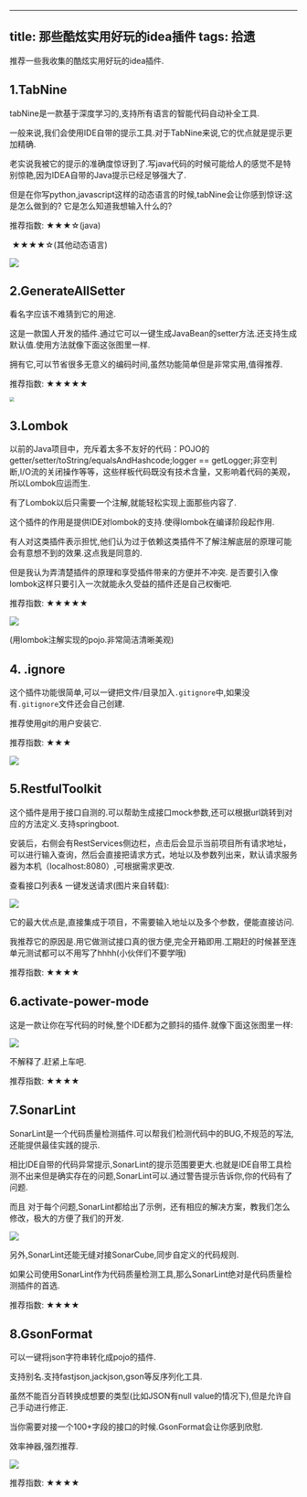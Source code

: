 
---
title: 那些酷炫实用好玩的idea插件
tags: 拾遗
---

推荐一些我收集的酷炫实用好玩的idea插件.



## 1.TabNine

tabNine是一款基于深度学习的,支持所有语言的智能代码自动补全工具.	

一般来说,我们会使用IDE自带的提示工具.对于TabNine来说,它的优点就是提示更加精确.

老实说我被它的提示的准确度惊讶到了.写java代码的时候可能给人的感觉不是特别惊艳,因为IDEA自带的Java提示已经足够强大了.

但是在你写python,javascript这样的动态语言的时候,tabNine会让你感到惊讶:这是怎么做到的? 它是怎么知道我想输入什么的?

推荐指数: ★★★☆(java)

​				 ★★★★☆(其他动态语言) 

![](https://gitee.com/minagamiyuki/picgo-gitee/raw/master/images/20200224220429.png)

## 2.GenerateAllSetter

看名字应该不难猜到它的用途.

这是一款国人开发的插件.通过它可以一键生成JavaBean的setter方法.还支持生成默认值.使用方法就像下面这张图里一样.

拥有它,可以节省很多无意义的编码时间,虽然功能简单但是非常实用,值得推荐.

推荐指数: ★★★★★

<img src="https://gitee.com/minagamiyuki/picgo-gitee/raw/master/images/screenshot_16614.png" style="zoom:50%;" />

## 3.Lombok

以前的Java项目中，充斥着太多不友好的代码：POJO的getter/setter/toString/equalsAndHashcode;logger == getLogger;非空判断,I/O流的关闭操作等等，这些样板代码既没有技术含量，又影响着代码的美观，所以Lombok应运而生.

有了Lombok以后只需要一个注解,就能轻松实现上面那些内容了.

这个插件的作用是提供IDE对lombok的支持.使得lombok在编译阶段起作用.

有人对这类插件表示担忧,他们认为过于依赖这类插件不了解注解底层的原理可能会有意想不到的效果.这点我是同意的.

但是我认为弄清楚插件的原理和享受插件带来的方便并不冲突. 是否要引入像lombok这样只要引入一次就能永久受益的插件还是自己权衡吧.

推荐指数: ★★★★★

![](https://gitee.com/minagamiyuki/picgo-gitee/raw/master/images/截屏2020-02-24下午10.29.10.png)

(用lombok注解实现的pojo.非常简洁清晰美观)

## 4. .ignore

这个插件功能很简单,可以一键把文件/目录加入`.gitignore`中,如果没有`.gitignore`文件还会自己创建.

推荐使用git的用户安装它.

推荐指数: ★★★

![](https://gitee.com/minagamiyuki/picgo-gitee/raw/master/images/20200224223818.png)

## 5.RestfulToolkit

这个插件是用于接口自测的.可以帮助生成接口mock参数,还可以根据url跳转到对应的方法定义.支持springboot.

安装后，右侧会有RestServices侧边栏，点击后会显示当前项目所有请求地址，可以进行输入查询，然后会直接把请求方式，地址以及参数列出来，默认请求服务器为本机（localhost:8080）,可根据需求更改.

查看接口列表& 一键发送请求(图片来自转载):

![](https://gitee.com/minagamiyuki/picgo-gitee/raw/master/images/20180813104522424.gif)

它的最大优点是,直接集成于项目，不需要输入地址以及多个参数，便能直接访问.

我推荐它的原因是.用它做测试接口真的很方便,完全开箱即用.工期赶的时候甚至连单元测试都可以不用写了hhhh(小伙伴们不要学哦)

推荐指数: ★★★★



##  6.activate-power-mode

这是一款让你在写代码的时候,整个IDE都为之颤抖的插件.就像下面这张图里一样:

![](https://gitee.com/minagamiyuki/picgo-gitee/raw/master/images/aHR0cHM6Ly9tbWJpei5xcGljLmNuL21tYml6X2dpZi9KZExrRUk5c1pmYzlxOENVSWt3c2dXU2V6d3ZhWXVuQjNMOXhuOWI1a2J5aWM0aWJGaGdpY2twYmpsVkV5em04Wmx2Q2tteDEwTVMyT0lkNDkyd095Ym54Zy82NDA_d3hfZm10PWdpZiZ0cD13ZWJwJnd4ZnJvbT01Jnd4X2xhenk9MQ.gif)

不解释了.赶紧上车吧.

推荐指数: ★★★★



## 7.SonarLint

SonarLint是一个代码质量检测插件.可以帮我们检测代码中的BUG,不规范的写法,还能提供最佳实践的提示.

相比IDE自带的代码异常提示,SonarLint的提示范围要更大.也就是IDE自带工具检测不出来但是确实存在的问题,SonarLint可以.通过警告提示告诉你,你的代码有了问题.

而且 对于每个问题,SonarLint都给出了示例，还有相应的解决方案，教我们怎么修改，极大的方便了我们的开发.

![](https://gitee.com/minagamiyuki/picgo-gitee/raw/master/images/20200224232323.png)

另外,SonarLint还能无缝对接SonarCube,同步自定义的代码规则.

如果公司使用SonarLint作为代码质量检测工具,那么SonarLint绝对是代码质量检测插件的首选.

推荐指数: ★★★★



## 8.GsonFormat

可以一键将json字符串转化成pojo的插件.

支持别名.支持fastjson,jackjson,gson等反序列化工具.

虽然不能百分百转换成想要的类型(比如JSON有null value的情况下),但是允许自己手动进行修正.

当你需要对接一个100+字段的接口的时候.GsonFormat会让你感到欣慰.

效率神器,强烈推荐.

![](https://gitee.com/minagamiyuki/picgo-gitee/raw/master/images/20180819143613945.png)



推荐指数: ★★★★


